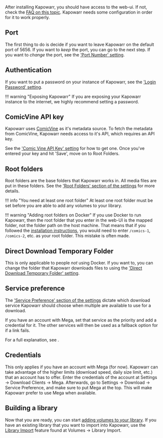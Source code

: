 After installing Kapowarr, you should have access to the web-ui. If not, check the [FAQ on this topic](../other_docs/faq.md#how-do-i-access-the-web-ui). Kapowarr needs some configuration in order for it to work properly.

## Port

The first thing to do is decide if you want to leave Kapowarr on the default port of 5656. If you want to _keep_ the port, you can go to the next step. If you want to _change_ the port, see the ['Port Number' setting](../settings/general.md#port-number).

## Authentication

If you want to put a password on your instance of Kapowarr, see the ['Login Password' setting](../settings/general.md#login-password).

!!! warning "Exposing Kapowarr"
	If you are exposing your Kapowarr instance to the internet, we highly recommend setting a password.

## ComicVine API key

Kapowarr uses [ComicVine](https://comicvine.gamespot.com/) as it's metadata source. To fetch the metadata from ComicVine, Kapowarr needs access to it's API, which requires an API key.

See the ['Comic Vine API Key' setting](../settings/general.md#comic-vine-api-key) for how to get one. Once you've entered your key and hit 'Save', move on to Root Folders.  

## Root folders

Root folders are the base folders that Kapowarr works in. All media files are put in these folders. See the ['Root Folders' section of the settings](../settings/mediamanagement.md#root-folders) for more details.

!!! info "You need at least one root folder"
	At least one root folder must be set before you are able to add any volumes to your library.

!!! warning "Adding root folders on Docker"
	If you use Docker to run Kapowarr, then the root folder that you enter in the web-UI is the mapped folder, not the folder path on the host machine. That means that if you followed the [installation instructions](../installation/docker.md#launch-container), you would need to enter `/comics-1`, `/comics-2`, etc. as your root folder. This mistake is often made.

## Direct Download Temporary Folder

This is only applicable to people _not_ using Docker. If you want to, you can change the folder that Kapowarr downloads files to using the ['Direct Download Temporary Folder' setting](../settings/download.md#direct-download-temporary-folder).

## Service preference

The ['Service Preference' section of the settings](../settings/download.md#service-preference) dictate which download service Kapowarr should choose when multiple are available to use for a download. 

If you have an account with Mega, set that service as the priority and add a credential for it. The other services will then be used as a fallback option for if a link fails.

For a full explanation, see .  

## Credentials

This only applies if you have an account with Mega (for now). Kapowarr can take advantage of the higher limits (download speed, daily size limit, etc.) that an account has to offer. Enter the credentials of the account at Settings -> Download Clients -> Mega. Afterwards, go to Settings -> Download -> Service Preference, and make sure to put Mega at the top. This will make Kapowarr prefer to use Mega when available.

## Building a library

Now that you are ready, you can start [adding volumes to your library](../general_info/managing_volume.md#adding-volumes-to-your-library). If you have an existing library that you want to import into Kapowarr, use the [Library Import](../general_info/features.md#library-import) feature found at Volumes -> Library Import.
